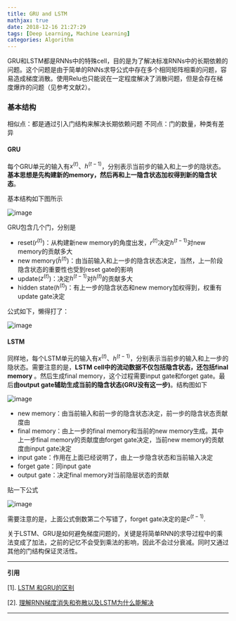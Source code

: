 ```yaml
---
title: GRU and LSTM
mathjax: true
date: 2018-12-16 21:27:29
tags: [Deep Learning, Machine Learning]
categories: Algorithm
---
```


GRU和LSTM都是RNNs中的特殊cell，目的是为了解决标准RNNs中的长期依赖的问题。这个问题是由于简单的RNNs求导公式中存在多个相同矩阵相乘的问题，容易造成梯度消散。使用Relu也只能说在一定程度解决了消散问题，但是会存在梯度爆炸的问题（见参考文献2）。

### 基本结构
相似点：都是通过引入门结构来解决长期依赖问题
不同点：门的数量，种类有差异
#### GRU
每个GRU单元的输入有$x^{(t)}$、$h^{(t-1)}$，分别表示当前步的输入和上一步的隐状态。**基本思想是先构建新的memory，然后再和上一隐含状态加权得到新的隐含状态**。

基本结构如下图所示

![image](http://ww1.sinaimg.cn/mw690/9bcfe727ly1fwkv73w0v5j20gy08y75m.jpg)

GRU包含几个门，分别是
- reset($r^{(t)}$)：从构建新new memory的角度出发，$r^{(t)}$决定$h^{(t-1)}$对new memory的贡献多大
- new memory($\hat{h}^{(t)}$)：由当前输入和上一步的隐含状态决定，当然，上一阶段隐含状态的重要性也受到reset gate的影响
- update($z^{(t)}$)：决定$h^{(t-1)}$对$h^{(t)}$的贡献多大
- hidden state($h^{(t)}$)：有上一步的隐含状态和new memory加权得到，权重有update gate决定

公式如下，懒得打了：

![image](http://ww1.sinaimg.cn/mw690/9bcfe727ly1fwkv5yp61gj20a30323yt.jpg)

#### LSTM
同样地，每个LSTM单元的输入有$x^{(t)}$、$h^{(t-1)}$，分别表示当前步的输入和上一步的隐状态。需要注意的是，**LSTM cell中的流动数据不仅包括隐含状态，还包括final memory** 。然后生成final memory，这个过程需要input gate和forget gate。最后**由output gate辅助生成当前的隐含状态(GRU没有这一步)**。结构图如下

![image](http://ww1.sinaimg.cn/mw690/9bcfe727ly1fwkw7pv9lvj20gy0c2mys.jpg)

- new memory：由当前输入和前一步的隐含状态决定，前一步的隐含状态贡献度由
- final memory：由上一步的final memory和当前的new memory生成。其中上一步final memory的贡献度由forget gate决定，当前new memory的贡献度由input gate决定
- input gate：作用在上面已经说明了，由上一步隐含状态和当前输入决定
- forget gate：同input gate
- output gate：决定final memory对当前隐层状态的贡献

贴一下公式

![image](http://ww1.sinaimg.cn/mw690/9bcfe727ly1fwkwdq6le8j20ay0473z1.jpg)

需要注意的是，上面公式倒数第二个写错了，forget gate决定的是$c^{(t-1)}$.


关于LSTM、GRU是如何避免梯度问题的，关键是将简单RNN的求导过程中的乘法变成了加法，之前的记忆不会受到乘法的影响，因此不会过分衰减。同时又通过其他的门结构保证灵活性。


---

**引用**

[1]. [LSTM 和GRU的区别](https://blog.csdn.net/u012223913/article/details/77724621)

[2]. [理解RNN梯度消失和弥散以及LSTM为什么能解决](https://blog.csdn.net/hx14301009/article/details/80401227)



---
